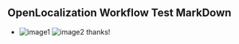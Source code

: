 ## OpenLocalization Workflow Test MarkDown
* ![image1](.\f9a8e414-c961-4e7a-b263-c0426c3fa0b9.PNG)   ![image2](.\36ef45fa-9c2f-421e-a84f-8d414750249e.png) 
thanks!